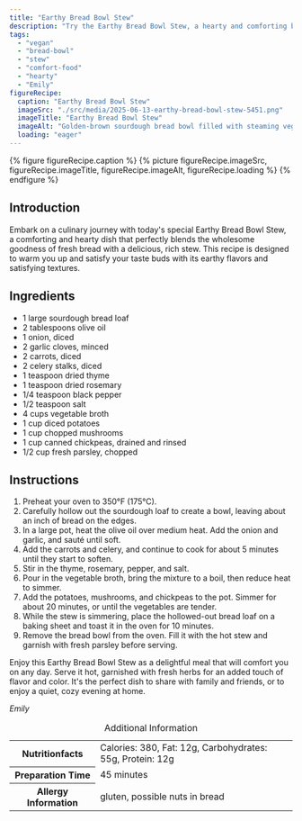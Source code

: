 ```yaml
---
title: "Earthy Bread Bowl Stew"
description: "Try the Earthy Bread Bowl Stew, a hearty and comforting blend of fresh sourdough bread and rich vegetable stew, perfect for any day."
tags:
  - "vegan"
  - "bread-bowl"
  - "stew"
  - "comfort-food"
  - "hearty"
  - "Emily"
figureRecipe: 
  caption: "Earthy Bread Bowl Stew"
  imageSrc: "./src/media/2025-06-13-earthy-bread-bowl-stew-5451.png"
  imageTitle: "Earthy Bread Bowl Stew"
  imageAlt: "Golden-brown sourdough bread bowl filled with steaming vegetable stew and garnished with parsley, accompanied by a spoon on a linen napkin and water glass."
  loading: "eager"
---
```


{% figure figureRecipe.caption %}
{% picture figureRecipe.imageSrc, figureRecipe.imageTitle, figureRecipe.imageAlt, figureRecipe.loading %}
{% endfigure %}

## Introduction

Embark on a culinary journey with today's special Earthy Bread Bowl Stew, a comforting and hearty dish that perfectly blends the wholesome goodness of fresh bread with a delicious, rich stew. This recipe is designed to warm you up and satisfy your taste buds with its earthy flavors and satisfying textures.

## Ingredients

- 1 large sourdough bread loaf
- 2 tablespoons olive oil
- 1 onion, diced
- 2 garlic cloves, minced
- 2 carrots, diced
- 2 celery stalks, diced
- 1 teaspoon dried thyme
- 1 teaspoon dried rosemary
- 1/4 teaspoon black pepper
- 1/2 teaspoon salt
- 4 cups vegetable broth
- 1 cup diced potatoes
- 1 cup chopped mushrooms
- 1 cup canned chickpeas, drained and rinsed
- 1/2 cup fresh parsley, chopped

## Instructions

1. Preheat your oven to 350°F (175°C).
2. Carefully hollow out the sourdough loaf to create a bowl, leaving about an inch of bread on the edges.
3. In a large pot, heat the olive oil over medium heat. Add the onion and garlic, and sauté until soft.
4. Add the carrots and celery, and continue to cook for about 5 minutes until they start to soften.
5. Stir in the thyme, rosemary, pepper, and salt.
6. Pour in the vegetable broth, bring the mixture to a boil, then reduce heat to simmer.
7. Add the potatoes, mushrooms, and chickpeas to the pot. Simmer for about 20 minutes, or until the vegetables are tender.
8. While the stew is simmering, place the hollowed-out bread loaf on a baking sheet and toast it in the oven for 10 minutes.
9. Remove the bread bowl from the oven. Fill it with the hot stew and garnish with fresh parsley before serving.

Enjoy this Earthy Bread Bowl Stew as a delightful meal that will comfort you on any day. Serve it hot, garnished with fresh herbs for an added touch of flavor and color. It's the perfect dish to share with family and friends, or to enjoy a quiet, cozy evening at home.

*Emily*

<table><caption class='sr-only'>Additional Information</caption><tr><th>Nutritionfacts</th><td>Calories: 380, Fat: 12g, Carbohydrates: 55g, Protein: 12g&nbsp;</td></tr><tr><th>Preparation Time</th><td>45 minutes&nbsp;</td></tr><tr><th>Allergy Information</th><td>gluten, possible nuts in bread&nbsp;</td></tr></table>

